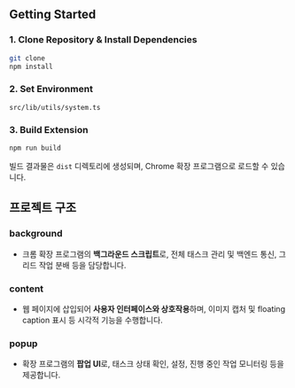 ## Getting Started

### 1. Clone Repository & Install Dependencies

```bash
git clone
npm install
```

### 2. Set Environment

```
src/lib/utils/system.ts
```

### 3. Build Extension

```bash
npm run build
```

빌드 결과물은 `dist` 디렉토리에 생성되며, Chrome 확장 프로그램으로 로드할 수 있습니다.

## 프로젝트 구조

### background

- 크롬 확장 프로그램의 **백그라운드 스크립트**로, 전체 태스크 관리 및 백엔드 통신, 그리드 작업 분배 등을 담당합니다.

### content

- 웹 페이지에 삽입되어 **사용자 인터페이스와 상호작용**하며, 이미지 캡처 및 floating caption 표시 등 시각적 기능을 수행합니다.

### popup

- 확장 프로그램의 **팝업 UI**로, 태스크 상태 확인, 설정, 진행 중인 작업 모니터링 등을 제공합니다.
